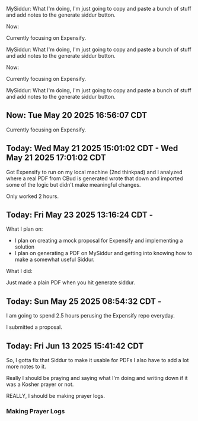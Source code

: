 MySiddur:
What I'm doing, I'm just going to copy and paste a bunch of stuff and add notes to the generate siddur button.

Now:

Currently focusing on Expensify.

MySiddur:
What I'm doing, I'm just going to copy and paste a bunch of stuff and add notes to the generate siddur button.

Now:

Currently focusing on Expensify.

MySiddur:
What I'm doing, I'm just going to copy and paste a bunch of stuff and add notes to the generate siddur button.

## Now: Tue May 20 2025 16:56:07 CDT

Currently focusing on Expensify.

## Today: Wed May 21 2025 15:01:02 CDT -  Wed May 21 2025 17:01:02 CDT

Got Expensify to run on my local machine (2nd thinkpad) and I analyzed where a real PDF from CBud is generated wrote that down and imported some of the logic but didn't make meaningful changes.

Only worked 2 hours.


## Today: Fri May 23 2025 13:16:24 CDT - 

What I plan on: 

- I plan on creating a mock proposal for Expensify and implementing a solution 
- I plan on generating a PDF on MySiddur and getting into knowing how to make a somewhat useful Siddur. 

What I did: 

Just made a plain PDF when you hit generate siddur.

## Today:  Sun May 25 2025 08:54:32 CDT - 

I am going to spend 2.5 hours perusing the Expensify repo everyday. 

I submitted a proposal. 


## Today: Fri Jun 13 2025 15:41:42 CDT


So, I gotta fix that Siddur to make it usable for PDFs I also have to add a lot more notes to it. 

Really I should be praying and saying what I'm doing and writing down if it was a Kosher prayer or not. 

REALLY, I should be making prayer logs. 


### Making Prayer Logs






